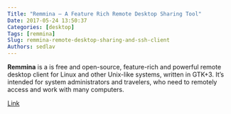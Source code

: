 ```yaml
---
Title: "Remmina – A Feature Rich Remote Desktop Sharing Tool"
Date: 2017-05-24 13:50:37
Categories: [desktop]
Tags: [remmina]
Slug: remmina-remote-desktop-sharing-and-ssh-client
Authors: sedlav
---
```


**Remmina** is a is free and open-source, feature-rich and powerful remote desktop client for Linux and other Unix-like systems, written in GTK+3. It’s intended for system administrators and travelers, who need to remotely access and work with many computers.

[Link](https://www.tecmint.com/remmina-remote-desktop-sharing-and-ssh-client/)
